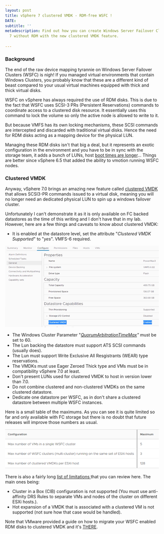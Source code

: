 ```yaml
---
layout: post
title: vSphere 7 clustered VMDK - RDM-free WSFC !
DATE: 
subtitle: ''
metadescription: Find out how you can create Windows Server Failover Clusters in vSphere
  7 without RDM with the new clustered VMDK feature.

---
```

### Background

The end of the raw device mapping tyrannie on Windows Server Failover Clusters (WSFC) is nigh! If you managed virtual environments that contain Windows Clusters, you probably know that these are a different kind of beast compared to your usual virtual machines equipped with thick and thick virtual disks.

WSFC on vSphere has always required the use of RDM disks. This is due to the fact that WSFC uses SCSI-3 PRs (Persistent Reservations) commands to coordinate access to a clustered disk resource. It essentially uses this command to lock the volume so only the active node is allowed to write to it.

But because VMFS has its own locking mechanisms, these SCSI commands are intercepted and discarded with traditional virtual disks. Hence the need for RDM disks acting as a mapping device for the physical LUN.

Managing these RDM disks isn't that big a deal, but it represents an exotic configuration in the environment and you have to be in sync with the storage team, it adds a bunch of LUNs, host [boot times are longer](https://www.vxav.fr/2021-01-25-perennially-reserved-disks-in-the-vsphere-client-ui/)... Things are better since vSphere 6.5 that added the ability to vmotion running WSFC nodes.

### Clustered VMDK

Anyway, vSphere 7.0 brings an amazing new feature called [clustered VMDK](https://docs.vmware.com/en/VMware-vSphere/7.0/com.vmware.vsphere.wsfc.doc/GUID-97B054E2-2EB0-4E10-855B-521A38776F39.html "Clustered VMDK") that allows SCSI3-PR commands issued to a virtual disk, meaning you will no longer need an dedicated physical LUN to spin up a windows failover cluster.

Unfortunately I can't demonstrate it as it is only available on FC backed datastores as the time of this writing and I don't have that in my lab. However, here are a few things and caveats to know about clustered VMDK:

* It is enabled at the datastore level, set the attribute "_Clustered VMDK Supported_" to "_yes_". VMFS-6 required.

![](/img/clusteredvmdk2.png)

* The Windows Cluster Parameter "[_QuorumArbitrationTimeMax_](https://docs.microsoft.com/en-us/previous-versions/windows/desktop/mscs/cluster-quorumarbitrationtimemax)_"_ must be set to 60.
* The Lun backing the datastore must support ATS SCSI commands (usually does).
* The Lun must support Write Exclusive All Resgistrants (WEAR) type reservations.
* The VMDKs must use Eager Zeroed Thick type and VMs must be in compatibility vSphere 7.0 at least.
* Don't present LUNs used for clustered VMDK to host in version lower than 7.0.
* Do not combine clustered and non-clustered VMDKs on the same clustered datastore.
* Dedicate one datastore per WSFC, as in don't share a clustered datastore between multiple WSFC instances.

Here is a small table of the maximums. As you can see it is quite limited so far and only available with FC storage but there is no doubt that future releases will improve those numbers as usual.

![](/img/clusteredvmdk1.png)

There is also a fairly long [list of limitations ](https://docs.vmware.com/en/VMware-vSphere/7.0/com.vmware.vsphere.wsfc.doc/GUID-04626D3C-A305-40BE-A7B9-4E7C7A30BA3D.html)that you can review here. The main ones being:

* Cluster in a Box (CIB) configuration is not supported (You must use anti-affinity DRS Rules to separate VMs and nodes of the cluster on different ESXi hosts.).
* Hot expansion of a VMDK that is associated with a clustered VM is not supported (not sure how that case would be handled).

Note that VMware provided a guide on how to migrate your WSFC enabled RDM disks to clustered VMDK and it's [THERE](https://core.vmware.com/resource/vsphere-7-rdm-shared-vmdk-migration).